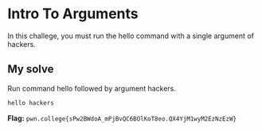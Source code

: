 # Intro To Arguments
In this challege, you must run the hello command with a single argument of hackers.
## My solve
Run command hello followed by argument hackers.

```bash
hello hackers
```
**Flag:** `pwn.college{sPw2BWdoA_mPjBvQC6BOlKoT8eo.QX4YjM1wyM2EzNzEzW}`